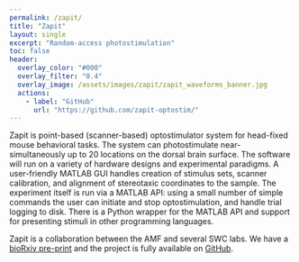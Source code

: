 ```yaml
---
permalink: /zapit/
title: "Zapit"
layout: single
excerpt: "Random-access photostimulation"
toc: false
header:
  overlay_color: "#000"
  overlay_filter: "0.4"
  overlay_image: /assets/images/zapit/zapit_waveforms_banner.jpg
  actions:
    - label: "GitHub"
      url: "https://github.com/zapit-optostim/"
---
```



Zapit is point-based (scanner-based) optostimulator system for head-fixed mouse behavioral tasks. 
The system can photostimulate near-simultaneously up to 20 locations on the dorsal brain surface.
The software will run on a variety of hardware designs and experimental paradigms. 
A user-friendly MATLAB GUI handles creation of stimulus sets, scanner calibration, and alignment of stereotaxic coordinates to the sample. 
The experiment itself is run via a MATLAB API: using a small number of simple commands the user can initiate and stop optostimulation, and handle trial logging to disk. There is a Python wrapper for the MATLAB API and support for presenting stimuli in other programming languages. 

Zapit is a collaboration between the AMF and several SWC labs. 
We have a [bioRxiv pre-print](https://doi.org/10.1101/2024.02.12.579892) and the project is fully available on [GitHub](https://github.com/Zapit-Optostim). 
